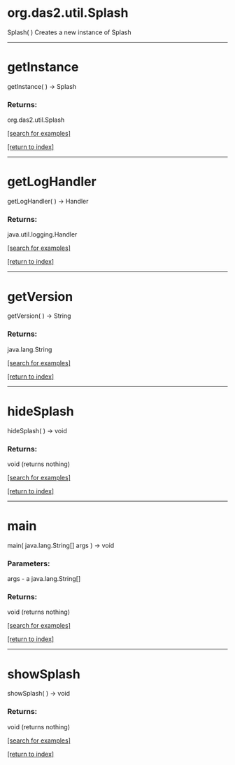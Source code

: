 # org.das2.util.Splash
Splash( )
Creates a new instance of Splash

***
<a name="getInstance"></a>
# getInstance
getInstance(  ) &rarr; Splash



### Returns:
org.das2.util.Splash


<a href="https://github.com/autoplot/dev/search?q=getInstance&unscoped_q=getInstance">[search for examples]</a>

<a href="https://github.com/autoplot/documentation/blob/master/javadoc/index-all.md">[return to index]</a>

***
<a name="getLogHandler"></a>
# getLogHandler
getLogHandler(  ) &rarr; Handler



### Returns:
java.util.logging.Handler


<a href="https://github.com/autoplot/dev/search?q=getLogHandler&unscoped_q=getLogHandler">[search for examples]</a>

<a href="https://github.com/autoplot/documentation/blob/master/javadoc/index-all.md">[return to index]</a>

***
<a name="getVersion"></a>
# getVersion
getVersion(  ) &rarr; String



### Returns:
java.lang.String


<a href="https://github.com/autoplot/dev/search?q=getVersion&unscoped_q=getVersion">[search for examples]</a>

<a href="https://github.com/autoplot/documentation/blob/master/javadoc/index-all.md">[return to index]</a>

***
<a name="hideSplash"></a>
# hideSplash
hideSplash(  ) &rarr; void



### Returns:
void (returns nothing)


<a href="https://github.com/autoplot/dev/search?q=hideSplash&unscoped_q=hideSplash">[search for examples]</a>

<a href="https://github.com/autoplot/documentation/blob/master/javadoc/index-all.md">[return to index]</a>

***
<a name="main"></a>
# main
main( java.lang.String[] args ) &rarr; void



### Parameters:
args - a java.lang.String[]

### Returns:
void (returns nothing)


<a href="https://github.com/autoplot/dev/search?q=main&unscoped_q=main">[search for examples]</a>

<a href="https://github.com/autoplot/documentation/blob/master/javadoc/index-all.md">[return to index]</a>

***
<a name="showSplash"></a>
# showSplash
showSplash(  ) &rarr; void



### Returns:
void (returns nothing)


<a href="https://github.com/autoplot/dev/search?q=showSplash&unscoped_q=showSplash">[search for examples]</a>

<a href="https://github.com/autoplot/documentation/blob/master/javadoc/index-all.md">[return to index]</a>

